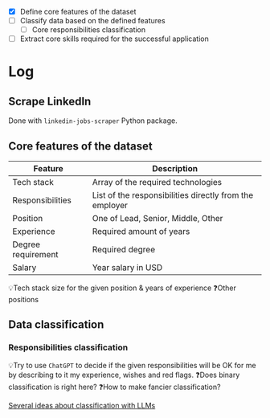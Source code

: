 - [x] Define core features of the dataset
- [ ] Classify data based on the defined features
	- [ ] Core responsibilities classification
- [ ] Extract core skills required for the successful application
# Log
## Scrape LinkedIn
Done with `linkedin-jobs-scraper` Python package.
## Core features of the dataset

| Feature            | Description                                             |
| ------------------ | ------------------------------------------------------- |
| Tech stack         | Array of the required technologies                      |
| Responsibilities   | List of the responsibilities directly from the employer |
| Position           | One of Lead, Senior, Middle, Other                      |
| Experience         | Required amount of years                                |
| Degree requirement | Required degree                                         |
| Salary             | Year salary in USD                                      |
💡Tech stack size for the given position & years of experience
❓Other positions
## Data classification
### Responsibilities classification
💡Try to use `ChatGPT` to decide if the given responsibilities will be OK for me by describing to it my experience, wishes and red flags.
❓Does binary classification is right here?
❓How to make fancier classification?

[Several ideas about classification with LLMs](https://community.openai.com/t/classification-with-generative-models/600277)